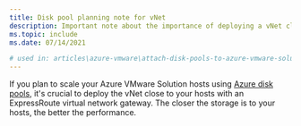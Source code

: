 ```yaml
---
title: Disk pool planning note for vNet
description: Important note about the importance of deploying a vNet closer to Azure VMware Solution hosts.
ms.topic: include
ms.date: 07/14/2021

# used in: articles\azure-vmware\attach-disk-pools-to-azure-vmware-solution.md, articles\azure-vmware\tutorial-network-checklist.md, articles\azure-vmware\includes\production-ready-deployment-steps.md, articles\azure-vmware\includes\connect-expressroute-vnet.md 
---
```



If you plan to scale your Azure VMware Solution hosts using [Azure disk pools](../../virtual-machines/disks-pools.md), it's crucial to deploy the vNet close to your hosts with an ExpressRoute virtual network gateway.  The closer the storage is to your hosts, the better the performance.